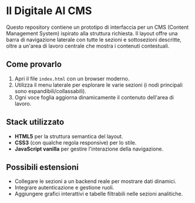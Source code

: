# Il Digitale AI CMS

Questo repository contiene un prototipo di interfaccia per un CMS (Content Management System) ispirato alla struttura richiesta. Il layout offre una barra di navigazione laterale con tutte le sezioni e sottosezioni descritte, oltre a un'area di lavoro centrale che mostra i contenuti contestuali.

## Come provarlo

1. Apri il file `index.html` con un browser moderno.
2. Utilizza il menu laterale per esplorare le varie sezioni (i nodi principali sono espandibili/collassabili).
3. Ogni voce foglia aggiorna dinamicamente il contenuto dell'area di lavoro.

## Stack utilizzato

- **HTML5** per la struttura semantica del layout.
- **CSS3** (con qualche regola responsive) per lo stile.
- **JavaScript vanilla** per gestire l'interazione della navigazione.

## Possibili estensioni

- Collegare le sezioni a un backend reale per mostrare dati dinamici.
- Integrare autenticazione e gestione ruoli.
- Aggiungere grafici interattivi e tabelle filtrabili nelle sezioni analitiche.
